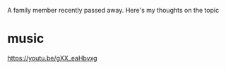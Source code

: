 A family member recently passed away. Here's my thoughts on the topic

# music
https://youtu.be/gXX_eaHbvxg
